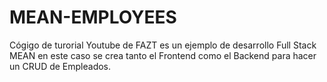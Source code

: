 ﻿# MEAN-EMPLOYEES
Cógigo de turorial Youtube de FAZT es un ejemplo de desarrollo Full Stack MEAN en este caso se crea tanto el Frontend como el Backend para hacer un CRUD de Empleados.
